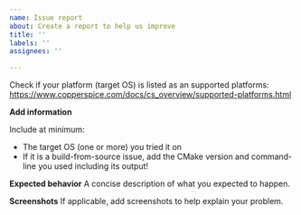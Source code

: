 ```yaml
---
name: Issue report
about: Create a report to help us improve
title: ''
labels: ''
assignees: ''

---
```


Check if your platform (target OS) is listed as an supported platforms:
https://www.copperspice.com/docs/cs_overview/supported-platforms.html

**Add information**

Include at minimum:
- The target OS (one or more) you tried it on
- If it is a build-from-source issue, add the CMake version and command-line you used including its output!

**Expected behavior**
A concise description of what you expected to happen.

**Screenshots**
If applicable, add screenshots to help explain your problem.
